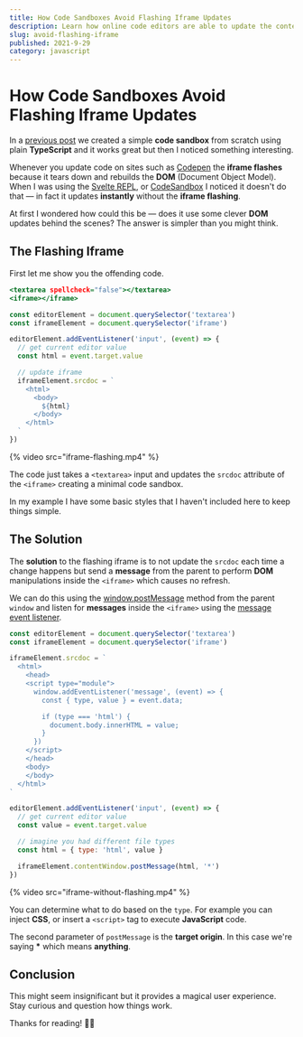 ```yaml
---
title: How Code Sandboxes Avoid Flashing Iframe Updates
description: Learn how online code editors are able to update the contents of the iframe without causing flashing.
slug: avoid-flashing-iframe
published: 2021-9-29
category: javascript
---
```


# How Code Sandboxes Avoid Flashing Iframe Updates

In a [previous post](https://joyofcode.xyz/create-a-coding-sandbox) we created a simple **code sandbox** from scratch using plain **TypeScript** and it works great but then I noticed something interesting.

Whenever you update code on sites such as [Codepen](https://codepen.io/) the **iframe flashes** because it tears down and rebuilds the **DOM** (Document Object Model). When I was using the [Svelte REPL](https://svelte.dev/repl/hello-world), or [CodeSandbox](https://codesandbox.io/) I noticed it doesn't do that — in fact it updates **instantly** without the **iframe flashing**.

At first I wondered how could this be — does it use some clever **DOM** updates behind the scenes? The answer is simpler than you might think.

## The Flashing Iframe

First let me show you the offending code.

```html:index.html showLineNumbers
<textarea spellcheck="false"></textarea>
<iframe></iframe>
```

```js:app.js showLineNumbers
const editorElement = document.querySelector('textarea')
const iframeElement = document.querySelector('iframe')

editorElement.addEventListener('input', (event) => {
  // get current editor value
  const html = event.target.value

  // update iframe
  iframeElement.srcdoc = `
    <html>
      <body>
        ${html}
      </body>
    </html>
  `
})
```

{% video src="iframe-flashing.mp4" %}

The code just takes a `<textarea>` input and updates the `srcdoc` attribute of the `<iframe>` creating a minimal code sandbox.

In my example I have some basic styles that I haven't included here to keep things simple.

## The Solution

The **solution** to the flashing iframe is to not update the `srcdoc` each time a change happens but send a **message** from the parent to perform **DOM** manipulations inside the `<iframe>` which causes no refresh.

We can do this using the [window.postMessage](https://developer.mozilla.org/en-US/docs/Web/API/Window/postMessage) method from the parent `window` and listen for **messages** inside the `<iframe>` using the [message event listener](https://developer.mozilla.org/en-US/docs/Web/API/Window/message_event).

```js:app.js showLineNumbers
const editorElement = document.querySelector('textarea')
const iframeElement = document.querySelector('iframe')

iframeElement.srcdoc = `
  <html>
    <head>
    <script type="module">
      window.addEventListener('message', (event) => {
        const { type, value } = event.data;

        if (type === 'html') {
          document.body.innerHTML = value;
        }
      })
    </script>
    </head>
    <body>
    </body>
  </html>
`

editorElement.addEventListener('input', (event) => {
  // get current editor value
  const value = event.target.value

  // imagine you had different file types
  const html = { type: 'html', value }

  iframeElement.contentWindow.postMessage(html, '*')
})
```

{% video src="iframe-without-flashing.mp4" %}

You can determine what to do based on the `type`. For example you can inject **CSS**, or insert a `<script>` tag to execute **JavaScript** code.

The second parameter of `postMessage` is the **target origin**. In this case we're saying **\*** which means **anything**.

## Conclusion

This might seem insignificant but it provides a magical user experience. Stay curious and question how things work.

Thanks for reading! 🏄‍♀️
